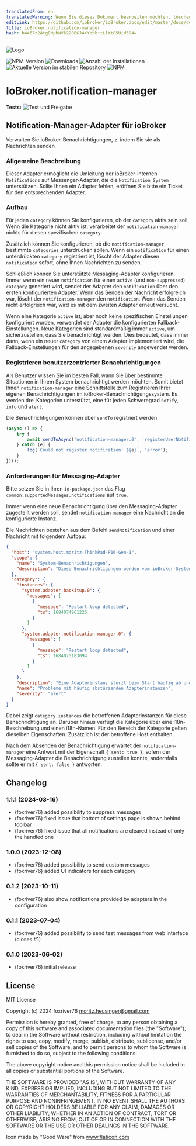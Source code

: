 ```yaml
---
translatedFrom: en
translatedWarning: Wenn Sie dieses Dokument bearbeiten möchten, löschen Sie bitte das Feld "translationsFrom". Andernfalls wird dieses Dokument automatisch erneut übersetzt
editLink: https://github.com/ioBroker/ioBroker.docs/edit/master/docs/de/adapterref/iobroker.notification-manager/README.md
title: ioBroker.notification-manager
hash: b4457z24tgENpbNVk220BGJ4XYobb+tLlXt85Uid504=
---
```

![Logo](../../../en/adapterref/iobroker.notification-manager/admin/notification-manager.png)

![NPM-Version](https://img.shields.io/npm/v/iobroker.notification-manager.svg)
![Downloads](https://img.shields.io/npm/dm/iobroker.notification-manager.svg)
![Anzahl der Installationen](https://iobroker.live/badges/notification-manager-installed.svg)
![Aktuelle Version im stabilen Repository](https://iobroker.live/badges/notification-manager-stable.svg)
![NPM](https://nodei.co/npm/iobroker.notification-manager.png?downloads=true)

# IoBroker.notification-manager
**Tests:** ![Test und Freigabe](https://github.com/foxriver76/ioBroker.notification-manager/workflows/Test%20and%20Release/badge.svg)

## Notification-Manager-Adapter für ioBroker
Verwalten Sie ioBroker-Benachrichtigungen, z. indem Sie sie als Nachrichten senden

### Allgemeine Beschreibung
Dieser Adapter ermöglicht die Umleitung der ioBroker-internen `Notifications` auf Messenger-Adapter, die die `Notification System` unterstützen. Sollte Ihnen ein Adapter fehlen, eröffnen Sie bitte ein Ticket für den entsprechenden Adapter.

### Aufbau
Für jeden `category` können Sie konfigurieren, ob der `category` aktiv sein soll. Wenn die Kategorie nicht aktiv ist, verarbeitet der `notification-manager` nichts für diesen spezifischen `category`.

Zusätzlich können Sie konfigurieren, ob die `notification-manager` bestimmte `categories` unterdrücken sollen. Wenn ein `notification` für einen unterdrückten `category` registriert ist, löscht der Adapter diesen `notification` sofort, ohne Ihnen Nachrichten zu senden.

Schließlich können Sie unterstützte Messaging-Adapter konfigurieren. Immer wenn ein neuer `notification` für einen `active` (und `non-suppressed`) `category` generiert wird, sendet der Adapter den `notification` über den ersten konfigurierten Adapter. Wenn das Senden der Nachricht erfolgreich war, löscht der `notification-manager` den `notification`. Wenn das Senden nicht erfolgreich war, wird es mit dem zweiten Adapter erneut versucht.

Wenn eine Kategorie `active` ist, aber noch keine spezifischen Einstellungen konfiguriert wurden, verwendet der Adapter die konfigurierten Fallback-Einstellungen. Neue Kategorien sind standardmäßig immer `active`, um sicherzustellen, dass Sie benachrichtigt werden. Dies bedeutet, dass immer dann, wenn ein neuer `category` von einem Adapter implementiert wird, die Fallback-Einstellungen für den angegebenen `severity` angewendet werden.

### Registrieren benutzerzentrierter Benachrichtigungen
Als Benutzer wissen Sie im besten Fall, wann Sie über bestimmte Situationen in Ihrem System benachrichtigt werden möchten.
Somit bietet Ihnen `notification-manager` eine Schnittstelle zum Registrieren Ihrer eigenen Benachrichtigungen im ioBroker-Benachrichtigungssystem. Es werden drei Kategorien unterstützt, eine für jeden Schweregrad `notify`, `info` und `alert`.

Die Benachrichtigungen können über `sendTo` registriert werden

```ts
(async () => {
    try {
        await sendToAsync('notification-manager.0', 'registerUserNotification', { category: 'notify', message: 'Your delivery has arrived' });
    } catch (e) {
        log(`Could not register notification: ${e}`, 'error');
    }
})();
```

### Anforderungen für Messaging-Adapter
Bitte setzen Sie in Ihren `io-package.json` das Flag `common.supportedMessages.notifications` auf `true`.

Immer wenn eine neue Benachrichtigung über den Messaging-Adapter zugestellt werden soll, sendet `notification-manager` eine Nachricht an die konfigurierte Instanz.

Die Nachrichten bestehen aus dem Befehl `sendNotification` und einer Nachricht mit folgendem Aufbau:

```json
{
  "host": "system.host.moritz-ThinkPad-P16-Gen-1",
  "scope": {
    "name": "System-Benachrichtigungen",
    "description": "Diese Benachrichtigungen werden vom ioBroker-System erfasst und weisen auf Probleme hin, die überprüft und behoben werden sollten."
  },
  "category": {
    "instances": {
      "system.adapter.backitup.0": {
        "messages": [
          {
            "message": "Restart loop detected",
            "ts": 1684074961226
          }
        ]
      },
      "system.adapter.notification-manager.0": {
        "messages": [
          {
            "message": "Restart loop detected",
            "ts": 1684075183094
          }
        ]
      }
    },
    "description": "Eine Adapterinstanz stürzt beim Start häufig ab und wurde aus diesem Grund gestoppt. Die Protokolldatei muss vor dem Neustart der Instanz überprüft werden.",
    "name": "Probleme mit häufig abstürzenden Adapterinstanzen",
    "severity": "alert"
  }
}
```

Dabei zeigt `category.instances` die betroffenen Adapterinstanzen für diese Benachrichtigung an.
Darüber hinaus verfügt die Kategorie über eine i18n-Beschreibung und einen i18n-Namen.
Für den Bereich der Kategorie gelten dieselben Eigenschaften. Zusätzlich ist der betroffene Host enthalten.

Nach dem Absenden der Benachrichtigung erwartet der `notification-manager` eine Antwort mit der Eigenschaft `{ sent: true }`, sofern der Messaging-Adapter die Benachrichtigung zustellen konnte, andernfalls sollte er mit `{ sent: false }` antworten.

## Changelog
<!--
    Placeholder for the next version (at the beginning of the line):
    ### **WORK IN PROGRESS**
-->
### 1.1.1 (2024-03-16)
* (foxriver76) added possibility to suppress messages
* (foxriver76) fixed issue that bottom of settings page is shown behind toolbar
* (foxriver76) fixed issue that all notifications are cleared instead of only the handled one

### 1.0.0 (2023-12-08)
* (foxriver76) added possibility to send custom messages
* (foxriver76) added UI indicators for each category

### 0.1.2 (2023-10-11)
* (foxriver76) also show notifications provided by adapters in the configuration

### 0.1.1 (2023-07-04)
* (foxriver76) added possibility to send test messages from web interface (closes #1)

### 0.1.0 (2023-06-02)
* (foxriver76) initial release

## License
MIT License

Copyright (c) 2024 foxriver76 <moritz.heusinger@gmail.com>

Permission is hereby granted, free of charge, to any person obtaining a copy
of this software and associated documentation files (the "Software"), to deal
in the Software without restriction, including without limitation the rights
to use, copy, modify, merge, publish, distribute, sublicense, and/or sell
copies of the Software, and to permit persons to whom the Software is
furnished to do so, subject to the following conditions:

The above copyright notice and this permission notice shall be included in all
copies or substantial portions of the Software.

THE SOFTWARE IS PROVIDED "AS IS", WITHOUT WARRANTY OF ANY KIND, EXPRESS OR
IMPLIED, INCLUDING BUT NOT LIMITED TO THE WARRANTIES OF MERCHANTABILITY,
FITNESS FOR A PARTICULAR PURPOSE AND NONINFRINGEMENT. IN NO EVENT SHALL THE
AUTHORS OR COPYRIGHT HOLDERS BE LIABLE FOR ANY CLAIM, DAMAGES OR OTHER
LIABILITY, WHETHER IN AN ACTION OF CONTRACT, TORT OR OTHERWISE, ARISING FROM,
OUT OF OR IN CONNECTION WITH THE SOFTWARE OR THE USE OR OTHER DEALINGS IN THE
SOFTWARE.

Icon made by "Good Ware" from www.flaticon.com